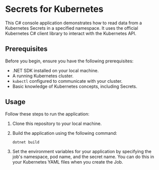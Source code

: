 # Secrets for Kubernetes

This C# console application demonstrates how to read data from a Kubernetes Secrets in a specified namespace. It uses the official Kubernetes C# client library to interact with the Kubernetes API.

## Prerequisites

Before you begin, ensure you have the following prerequisites:

- .NET SDK installed on your local machine.
- A running Kubernetes cluster.
- `kubectl` configured to communicate with your cluster.
- Basic knowledge of Kubernetes concepts, including Secrets.

## Usage

Follow these steps to run the application:

1. Clone this repository to your local machine.

2. Build the application using the following command:

   ```bash
   dotnet build
   ```
   
3. Set the environment variables for your application by specifying the job's namespace, pod name, and the secret name. You can do this in your Kubernetes YAML files when you create the Job.

